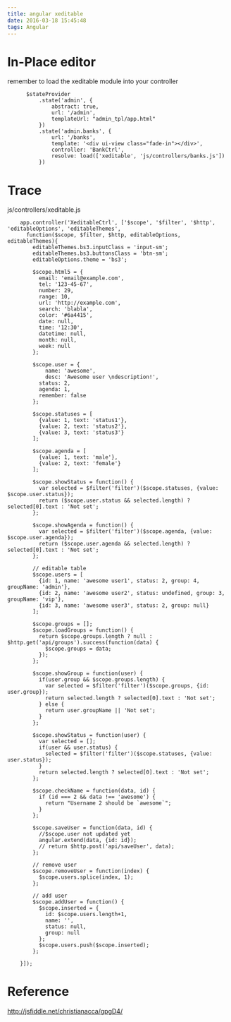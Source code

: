 ```yaml
---
title: angular xeditable
date: 2016-03-18 15:45:48
tags: Angular
---
```


# In-Place editor

remember to load the xeditable module into your controller

          $stateProvider
              .state('admin', {
                  abstract: true,
                  url: '/admin',
                  templateUrl: "admin_tpl/app.html"
              })
              .state('admin.banks', {
                  url: '/banks',
                  template: '<div ui-view class="fade-in"></div>',
                  controller: 'BankCtrl',
                  resolve: load(['xeditable', 'js/controllers/banks.js'])
              })

# Trace

js/controllers/xeditable.js

        app.controller('XeditableCtrl', ['$scope', '$filter', '$http', 'editableOptions', 'editableThemes', 
          function($scope, $filter, $http, editableOptions, editableThemes){
            editableThemes.bs3.inputClass = 'input-sm';
            editableThemes.bs3.buttonsClass = 'btn-sm';
            editableOptions.theme = 'bs3';

            $scope.html5 = {
              email: 'email@example.com',
              tel: '123-45-67',
              number: 29,
              range: 10,
              url: 'http://example.com',
              search: 'blabla',
              color: '#6a4415',
              date: null,
              time: '12:30',
              datetime: null,
              month: null,
              week: null
            };

            $scope.user = {
                name: 'awesome',
                desc: 'Awesome user \ndescription!',
              status: 2,
              agenda: 1,
              remember: false
            }; 

            $scope.statuses = [
              {value: 1, text: 'status1'},
              {value: 2, text: 'status2'},
              {value: 3, text: 'status3'}
            ];

            $scope.agenda = [
              {value: 1, text: 'male'},
              {value: 2, text: 'female'}
            ];

            $scope.showStatus = function() {
              var selected = $filter('filter')($scope.statuses, {value: $scope.user.status});
              return ($scope.user.status && selected.length) ? selected[0].text : 'Not set';
            };

            $scope.showAgenda = function() {
              var selected = $filter('filter')($scope.agenda, {value: $scope.user.agenda});
              return ($scope.user.agenda && selected.length) ? selected[0].text : 'Not set';
            };

            // editable table
            $scope.users = [
              {id: 1, name: 'awesome user1', status: 2, group: 4, groupName: 'admin'},
              {id: 2, name: 'awesome user2', status: undefined, group: 3, groupName: 'vip'},
              {id: 3, name: 'awesome user3', status: 2, group: null}
            ];

            $scope.groups = [];
            $scope.loadGroups = function() {
              return $scope.groups.length ? null : $http.get('api/groups').success(function(data) {
                $scope.groups = data;
              });
            };

            $scope.showGroup = function(user) {
              if(user.group && $scope.groups.length) {
                var selected = $filter('filter')($scope.groups, {id: user.group});
                return selected.length ? selected[0].text : 'Not set';
              } else {
                return user.groupName || 'Not set';
              }
            };

            $scope.showStatus = function(user) {
              var selected = [];
              if(user && user.status) {
                selected = $filter('filter')($scope.statuses, {value: user.status});
              }
              return selected.length ? selected[0].text : 'Not set';
            };

            $scope.checkName = function(data, id) {
              if (id === 2 && data !== 'awesome') {
                return "Username 2 should be `awesome`";
              }
            };

            $scope.saveUser = function(data, id) {
              //$scope.user not updated yet
              angular.extend(data, {id: id});
              // return $http.post('api/saveUser', data);
            };

            // remove user
            $scope.removeUser = function(index) {
              $scope.users.splice(index, 1);
            };

            // add user
            $scope.addUser = function() {
              $scope.inserted = {
                id: $scope.users.length+1,
                name: '',
                status: null,
                group: null 
              };
              $scope.users.push($scope.inserted);
            };

        }]);


# Reference

http://jsfiddle.net/christianacca/gpgD4/